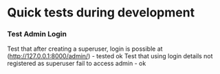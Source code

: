 # Quick tests during development

### Test Admin Login
Test that after creating a superuser, login is possible at (http://127.0.0.1:8000/admin/) - tested ok
Test that using login details not registered as superuser fail to access admin - ok